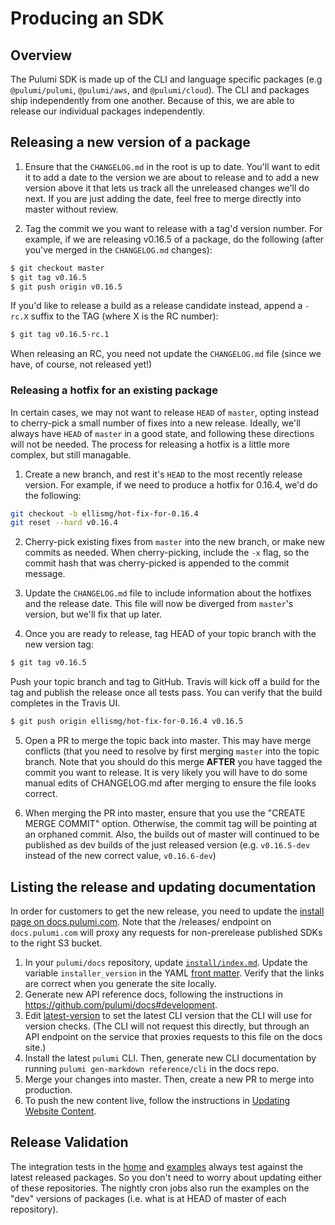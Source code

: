 # Producing an SDK

## Overview

The Pulumi SDK is made up of the CLI and language specific packages (e.g `@pulumi/pulumi`, `@pulumi/aws`, and `@pulumi/cloud`).  The CLI and packages ship independently from one another.  Because of this, we are able to release our individual packages independently.

## Releasing a new version of a package

1. Ensure that the `CHANGELOG.md` in the root is up to date. You'll want to edit it to add a date to the version we are about to release and to add a new version above it that lets us track all the unreleased changes we'll do next.  If you are just adding the date, feel free to merge directly into master without review.

2. Tag the commit we you want to release with a tag'd version number. For example, if we are releasing v0.16.5 of a package, do the following (after you've merged in the `CHANGELOG.md` changes):

```sh
$ git checkout master
$ git tag v0.16.5
$ git push origin v0.16.5
```

If you'd like to release a build as a release candidate instead, append a `-rc.X` suffix to the TAG (where X is the RC number):

```sh
$ git tag v0.16.5-rc.1
```

When releasing an RC, you need not update the `CHANGELOG.md` file (since we have, of course, not released yet!)

### Releasing a hotfix for an existing package

In certain cases, we may not want to release `HEAD` of `master`, opting instead to cherry-pick a small number of fixes into a new release. Ideally, we'll always have `HEAD` of `master` in a good state, and following these directions will not be needed. The process for releasing a hotfix is a little more complex, but still managable.

1. Create a new branch, and rest it's `HEAD` to the most recently release version. For example, if we need to produce a hotfix for 0.16.4, we'd do the following:

```sh
git checkout -b ellismg/hot-fix-for-0.16.4
git reset --hard v0.16.4
```

2. Cherry-pick existing fixes from `master` into the new branch, or make new commits as needed.  When cherry-picking, include the `-x` flag, so the commit hash that was cherry-picked is appended to the commit message.

3. Update the `CHANGELOG.md` file to include information about the hotfixes and the release date. This file will now be diverged from `master`'s version, but we'll fix that up later.

4. Once you are ready to release, tag HEAD of your topic branch with the new version tag:

```sh
$ git tag v0.16.5 
```

Push your topic branch and tag to GitHub. Travis will kick off a build for the tag and publish the release once all tests pass. You can verify that the build completes in the Travis UI.

```sh
$ git push origin ellismg/hot-fix-for-0.16.4 v0.16.5
```

5. Open a PR to merge the topic back into master. This may have merge conflicts (that you need to resolve by first merging `master` into the topic branch. Note that you should do this merge **AFTER** you have tagged the commit you want to release. It is very likely you will have to do some manual edits of CHANGELOG.md after merging to ensure the file looks correct.

6. When merging the PR into master, ensure that you use the "CREATE MERGE COMMIT" option. Otherwise, the commit tag will be pointing at an orphaned commit. Also, the builds out of master will continued to be published as dev builds of the just released version (e.g. `v0.16.5-dev` instead of the new correct value, `v0.16.6-dev`)

## Listing the release and updating documentation

In order for customers to get the new release, you need to update the [install page on docs.pulumi.com](https://docs.pulumi.com/install/). Note that the /releases/ endpoint on `docs.pulumi.com` will proxy any requests for non-prerelease published SDKs to the right S3 bucket.

1. In your `pulumi/docs` repository, update [`install/index.md`](https://github.com/pulumi/docs/blob/master/install/index.md). Update the variable `installer_version` in the YAML [front matter](https://jekyllrb.com/docs/frontmatter/). Verify that the links are correct when you generate the site locally.
1. Generate new API reference docs, following the instructions in https://github.com/pulumi/docs#development. 
1. Edit [latest-version](https://github.com/pulumi/docs/blob/master/latest-version) to set the latest CLI version that the CLI will use for version checks. (The CLI will not request this directly, but through an API endpoint on the service that proxies requests to this file on the docs site.)
1. Install the latest `pulumi` CLI. Then, generate new CLI documentation by running `pulumi gen-markdown reference/cli` in the docs repo. 
1. Merge your changes into master. Then, create a new PR to merge into production.
1. To push the new content live, follow the instructions in [Updating Website Content](https://github.com/pulumi/home/wiki/Updating-the-Docs-Website#updating-website-content).

## Release Validation

The integration tests in the [home](https://github.com/pulumi/pulumi) and [examples](https://github.com/pulumi/examples) always test against the latest released packages. So you don't need to worry about updating either of these repositories. The nightly cron jobs also run the examples on the "dev" versions of packages (i.e. what is at HEAD of master of each repository).